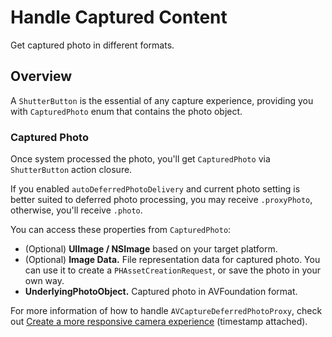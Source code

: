 # Handle Captured Content

Get captured photo in different formats.

## Overview

A ``ShutterButton`` is the essential of any capture experience, providing you with ``CapturedPhoto`` enum that contains the photo object.

### Captured Photo

Once system processed the photo, you'll get ``CapturedPhoto`` via ``ShutterButton`` action closure.

If you enabled `autoDeferredPhotoDelivery` and current photo setting is better suited to deferred photo processing, you may receive `.proxyPhoto`, otherwise, you'll receive `.photo`.

You can access these properties from ``CapturedPhoto``:

- (Optional) **UIImage / NSImage** based on your target platform.
- (Optional) **Image Data.** File representation data for captured photo. You can use it to create a `PHAssetCreationRequest`, or save the photo in your own way.
- **UnderlyingPhotoObject.** Captured photo in AVFoundation format.

For more information of how to handle `AVCaptureDeferredPhotoProxy`, check out [Create a more responsive camera experience](https://youtu.be/nR29ju68BaI?list=PLjODKV8YBFHbcwu6an3-UPkMb8bT7pD02&t=304) (timestamp attached).
